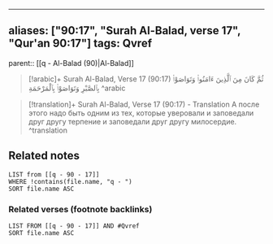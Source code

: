
---
aliases: ["90:17", "Surah Al-Balad, verse 17", "Qur'an 90:17"]
tags: Qvref
---

parent:: [[q - Al-Balad (90)|Al-Balad]]

> [!arabic]+ Surah Al-Balad, Verse 17 (90:17)
> <span class="quran-arabic">ثُمَّ كَانَ مِنَ ٱلَّذِينَ ءَامَنُوا۟ وَتَوَاصَوْا۟ بِٱلصَّبْرِ وَتَوَاصَوْا۟ بِٱلْمَرْحَمَةِ</span>
^arabic

> [!translation]+ Surah Al-Balad, Verse 17 (90:17) - Translation
> А после этого надо быть одним из тех, которые уверовали и заповедали друг другу терпение и заповедали друг другу милосердие.
^translation



## Related notes
```dataview
LIST from [[q - 90 - 17]]
WHERE !contains(file.name, "q - ")
SORT file.name ASC
```

### Related verses (footnote backlinks)
```dataview
LIST FROM [[q - 90 - 17]] AND #Qvref
SORT file.name ASC
```

